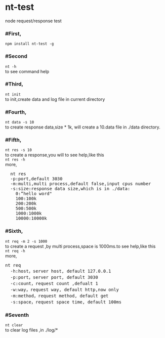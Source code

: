 # nt-test
node request/response test

### #First,
`
npm install nt-test -g
`


### #Second
`
  nt -h
`
<br/>
to see command help

### #Third,
`
nt init
`
<br/>
to init,create data and log file in current directory


### #Fourth,
`
nt data -s 10
`
<br/>
to create response data,size * 1k,
will create a 10.data file in ./data directory.

### #Fifth,
`
nt res -s 10
`
<br/>
to create a response,you will to see help,like this
<br/>
`
nt res -h
`
<br/>
more,
<pre>
  nt res
  -p:port,default 3030
  -m:multi,multi process,default false,input cpus number
  -s:size:response data size,which is in ./data:
    0:”hello word"
    100:100k
    200:200k
    500:500k
    1000:1000k
    10000:10000k
</pre>

### #Sixth,
`
nt req -m 2 -s 1000
`
<br/>
to create a request ,by multi process,space is 1000ms.to see help,like this
<br/>
`
nt req -h
`
<br/>
more,
<pre>
nt req
  -h:host，server host, default 127.0.0.1
  -p:port，server port, default 3030
  -c:count，request count ,defualt 1
  -w:way，request way, default http,now only
  -m:method，request method, default get
  -s:space，request space time, default 100ms
</pre>

### #Seventh
`
nt clear
`
<br/>
to clear log files ,in ./log/*
